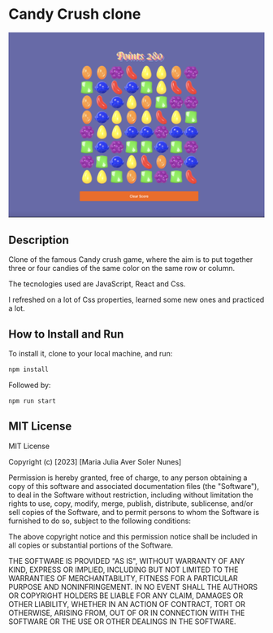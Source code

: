 # Candy Crush clone

![IMAGE](https://github.com/MajuSoler/candy_crush_clone/blob/main/public/landingpage.png)

## Description

Clone of the famous Candy crush game, where the aim is to put together three or four candies of the same color on the same row or column.

The tecnologies used are JavaScript, React and Css.

I refreshed on a lot of Css properties, learned some new ones and practiced a lot.

## How to Install and Run

To install it, clone to your local machine, and run:

```sh
npm install
```

Followed by:

```sh
npm run start
```

## MIT License

MIT License

Copyright (c) [2023] [Maria Julia Aver Soler Nunes]

Permission is hereby granted, free of charge, to any person obtaining a copy
of this software and associated documentation files (the "Software"), to deal
in the Software without restriction, including without limitation the rights
to use, copy, modify, merge, publish, distribute, sublicense, and/or sell
copies of the Software, and to permit persons to whom the Software is
furnished to do so, subject to the following conditions:

The above copyright notice and this permission notice shall be included in all
copies or substantial portions of the Software.

THE SOFTWARE IS PROVIDED "AS IS", WITHOUT WARRANTY OF ANY KIND, EXPRESS OR
IMPLIED, INCLUDING BUT NOT LIMITED TO THE WARRANTIES OF MERCHANTABILITY,
FITNESS FOR A PARTICULAR PURPOSE AND NONINFRINGEMENT. IN NO EVENT SHALL THE
AUTHORS OR COPYRIGHT HOLDERS BE LIABLE FOR ANY CLAIM, DAMAGES OR OTHER
LIABILITY, WHETHER IN AN ACTION OF CONTRACT, TORT OR OTHERWISE, ARISING FROM,
OUT OF OR IN CONNECTION WITH THE SOFTWARE OR THE USE OR OTHER DEALINGS IN THE
SOFTWARE.
